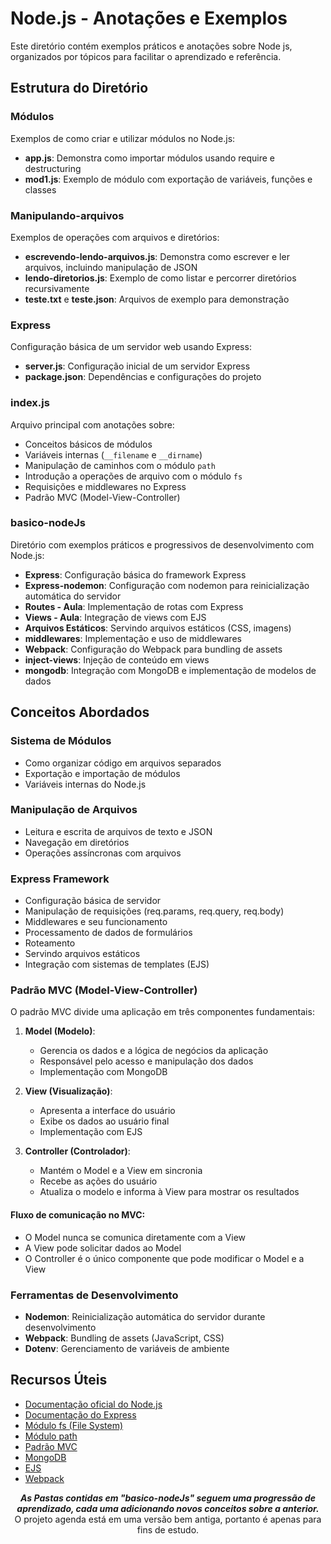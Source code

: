 # Node.js - Anotações e Exemplos

Este diretório contém exemplos práticos e anotações sobre Node js, organizados por tópicos para facilitar o aprendizado e referência.

## Estrutura do Diretório

### Módulos

Exemplos de como criar e utilizar módulos no Node.js:

- **app.js**: Demonstra como importar módulos usando require e destructuring
- **mod1.js**: Exemplo de módulo com exportação de variáveis, funções e classes

### Manipulando-arquivos

Exemplos de operações com arquivos e diretórios:

- **escrevendo-lendo-arquivos.js**: Demonstra como escrever e ler arquivos, incluindo manipulação de JSON
- **lendo-diretorios.js**: Exemplo de como listar e percorrer diretórios recursivamente
- **teste.txt** e **teste.json**: Arquivos de exemplo para demonstração

### Express

Configuração básica de um servidor web usando Express:

- **server.js**: Configuração inicial de um servidor Express
- **package.json**: Dependências e configurações do projeto

### index.js

Arquivo principal com anotações sobre:

- Conceitos básicos de módulos
- Variáveis internas (`__filename` e `__dirname`)
- Manipulação de caminhos com o módulo `path`
- Introdução a operações de arquivo com o módulo `fs`
- Requisições e middlewares no Express
- Padrão MVC (Model-View-Controller)

### basico-nodeJs

Diretório com exemplos práticos e progressivos de desenvolvimento com Node.js:

- **Express**: Configuração básica do framework Express
- **Express-nodemon**: Configuração com nodemon para reinicialização automática do servidor
- **Routes - Aula**: Implementação de rotas com Express
- **Views - Aula**: Integração de views com EJS
- **Arquivos Estáticos**: Servindo arquivos estáticos (CSS, imagens)
- **middlewares**: Implementação e uso de middlewares
- **Webpack**: Configuração do Webpack para bundling de assets
- **inject-views**: Injeção de conteúdo em views
- **mongodb**: Integração com MongoDB e implementação de modelos de dados

## Conceitos Abordados

### Sistema de Módulos

- Como organizar código em arquivos separados
- Exportação e importação de módulos
- Variáveis internas do Node.js

### Manipulação de Arquivos

- Leitura e escrita de arquivos de texto e JSON
- Navegação em diretórios
- Operações assíncronas com arquivos

### Express Framework

- Configuração básica de servidor
- Manipulação de requisições (req.params, req.query, req.body)
- Middlewares e seu funcionamento
- Processamento de dados de formulários
- Roteamento
- Servindo arquivos estáticos
- Integração com sistemas de templates (EJS)

### Padrão MVC (Model-View-Controller)

O padrão MVC divide uma aplicação em três componentes fundamentais:

1. **Model (Modelo)**:

   - Gerencia os dados e a lógica de negócios da aplicação
   - Responsável pelo acesso e manipulação dos dados
   - Implementação com MongoDB

2. **View (Visualização)**:

   - Apresenta a interface do usuário
   - Exibe os dados ao usuário final
   - Implementação com EJS

3. **Controller (Controlador)**:
   - Mantém o Model e a View em sincronia
   - Recebe as ações do usuário
   - Atualiza o modelo e informa à View para mostrar os resultados

#### Fluxo de comunicação no MVC:

- O Model nunca se comunica diretamente com a View
- A View pode solicitar dados ao Model
- O Controller é o único componente que pode modificar o Model e a View

### Ferramentas de Desenvolvimento

- **Nodemon**: Reinicialização automática do servidor durante desenvolvimento
- **Webpack**: Bundling de assets (JavaScript, CSS)
- **Dotenv**: Gerenciamento de variáveis de ambiente

## Recursos Úteis

- [Documentação oficial do Node.js](https://nodejs.org/docs/latest/api/)
- [Documentação do Express](https://expressjs.com/)
- [Módulo fs (File System)](https://nodejs.org/api/fs.html)
- [Módulo path](https://nodejs.org/api/path.html)
- [Padrão MVC](https://developer.mozilla.org/en-US/docs/Glossary/MVC)
- [MongoDB](https://www.mongodb.com/docs/)
- [EJS](https://ejs.co/)
- [Webpack](https://webpack.js.org/)

<div align="center"><i><b>As Pastas contidas em "basico-nodeJs" seguem uma progressão de aprendizado, cada uma adicionando novos conceitos sobre a anterior.</b></i>
</br>
O projeto agenda está em uma versão bem antiga, portanto é apenas para fins de estudo.
</div>
